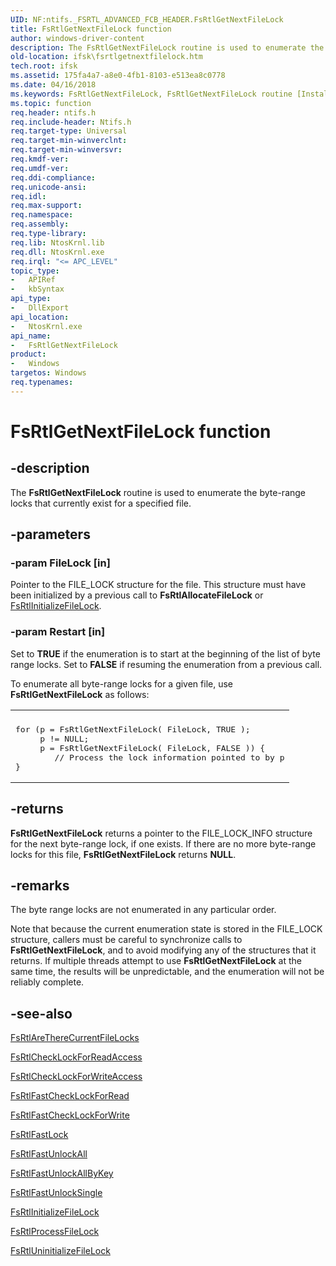 ```yaml
---
UID: NF:ntifs._FSRTL_ADVANCED_FCB_HEADER.FsRtlGetNextFileLock
title: FsRtlGetNextFileLock function
author: windows-driver-content
description: The FsRtlGetNextFileLock routine is used to enumerate the byte-range locks that currently exist for a specified file.
old-location: ifsk\fsrtlgetnextfilelock.htm
tech.root: ifsk
ms.assetid: 175fa4a7-a8e0-4fb1-8103-e513ea8c0778
ms.date: 04/16/2018
ms.keywords: FsRtlGetNextFileLock, FsRtlGetNextFileLock routine [Installable File System Drivers], fsrtlref_d34dc7b6-7bdd-47a8-a35e-302c621bf93d.xml, ifsk.fsrtlgetnextfilelock, ntifs/FsRtlGetNextFileLock
ms.topic: function
req.header: ntifs.h
req.include-header: Ntifs.h
req.target-type: Universal
req.target-min-winverclnt: 
req.target-min-winversvr: 
req.kmdf-ver: 
req.umdf-ver: 
req.ddi-compliance: 
req.unicode-ansi: 
req.idl: 
req.max-support: 
req.namespace: 
req.assembly: 
req.type-library: 
req.lib: NtosKrnl.lib
req.dll: NtosKrnl.exe
req.irql: "<= APC_LEVEL"
topic_type:
-	APIRef
-	kbSyntax
api_type:
-	DllExport
api_location:
-	NtosKrnl.exe
api_name:
-	FsRtlGetNextFileLock
product:
-	Windows
targetos: Windows
req.typenames: 
---
```


# FsRtlGetNextFileLock function


## -description


The <b>FsRtlGetNextFileLock</b> routine is used to enumerate the byte-range locks that currently exist for a specified file.


## -parameters




### -param FileLock [in]

Pointer to the FILE_LOCK structure for the file. This structure must have been initialized by a previous call to <b>FsRtlAllocateFileLock</b> or <a href="https://msdn.microsoft.com/library/windows/hardware/ff546122">FsRtlInitializeFileLock</a>.


### -param Restart [in]

Set to <b>TRUE</b> if the enumeration is to start at the beginning of the list of byte range locks. Set to <b>FALSE</b> if resuming the enumeration from a previous call.

To enumerate all byte-range locks for a given file, use <b>FsRtlGetNextFileLock</b> as follows:

<div class="code"><span codelanguage=""><table>
<tr>
<th></th>
</tr>
<tr>
<td>
<pre>for (p = FsRtlGetNextFileLock( FileLock, TRUE );
     p != NULL;
     p = FsRtlGetNextFileLock( FileLock, FALSE )) {
        // Process the lock information pointed to by p
}</pre>
</td>
</tr>
</table></span></div>

## -returns



<b>FsRtlGetNextFileLock</b> returns a pointer to the FILE_LOCK_INFO structure for the next byte-range lock, if one exists. If there are no more byte-range locks for this file, <b>FsRtlGetNextFileLock</b> returns <b>NULL</b>.




## -remarks



The byte range locks are not enumerated in any particular order.

Note that because the current enumeration state is stored in the FILE_LOCK structure, callers must be careful to synchronize calls to <b>FsRtlGetNextFileLock</b>, and to avoid modifying any of the structures that it returns. If multiple threads attempt to use <b>FsRtlGetNextFileLock</b> at the same time, the results will be unpredictable, and the enumeration will not be reliably complete.




## -see-also




<a href="https://msdn.microsoft.com/library/windows/hardware/ff545697">FsRtlAreThereCurrentFileLocks</a>



<a href="https://msdn.microsoft.com/library/windows/hardware/ff545758">FsRtlCheckLockForReadAccess</a>



<a href="https://msdn.microsoft.com/library/windows/hardware/ff545760">FsRtlCheckLockForWriteAccess</a>



<a href="https://msdn.microsoft.com/library/windows/hardware/ff545918">FsRtlFastCheckLockForRead</a>



<a href="https://msdn.microsoft.com/library/windows/hardware/ff545928">FsRtlFastCheckLockForWrite</a>



<a href="https://msdn.microsoft.com/library/windows/hardware/ff545940">FsRtlFastLock</a>



<a href="https://msdn.microsoft.com/library/windows/hardware/ff545947">FsRtlFastUnlockAll</a>



<a href="https://msdn.microsoft.com/library/windows/hardware/ff545954">FsRtlFastUnlockAllByKey</a>



<a href="https://msdn.microsoft.com/library/windows/hardware/ff545958">FsRtlFastUnlockSingle</a>



<a href="https://msdn.microsoft.com/library/windows/hardware/ff546122">FsRtlInitializeFileLock</a>



<a href="https://msdn.microsoft.com/library/windows/hardware/ff547166">FsRtlProcessFileLock</a>



<a href="https://msdn.microsoft.com/library/windows/hardware/ff547313">FsRtlUninitializeFileLock</a>
 

 

